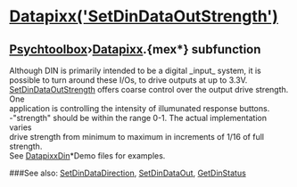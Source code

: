 # [Datapixx('SetDinDataOutStrength')](Datapixx-SetDinDataOutStrength) 
## [Psychtoolbox](Pyschtoolbox)&#8250;[Datapixx](Datapixx).{mex*} subfunction


Although DIN is primarily intended to be a digital \_input\_ system, it is  
possible to turn around these I/Os, to drive outputs at up to 3.3V.  
[SetDinDataOutStrength](SetDinDataOutStrength) offers coarse control over the output drive strength. One  
application is controlling the intensity of illumunated response buttons.  
-"strength" should be within the range 0-1. The actual implementation varies  
drive strength from minimum to maximum in increments of 1/16 of full strength.  
See [DatapixxDin](DatapixxDin)\*Demo files for examples.  
  


###See also:
[SetDinDataDirection](Datapixx-SetDinDataDirection), [SetDinDataOut](Datapixx-SetDinDataOut), [GetDinStatus](Datapixx-GetDinStatus)
